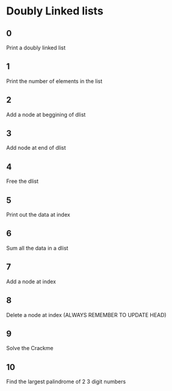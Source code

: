 # Doubly Linked lists

## 0
Print a doubly linked list

## 1
Print the number of elements in the list

## 2
Add a node at beggining of dlist

## 3
Add node at end of dlist

## 4
Free the dlist

## 5
Print out the data at index

## 6
Sum all the data in a dlist

## 7
Add a node at index

## 8
Delete a node at index (ALWAYS REMEMBER TO UPDATE HEAD)

## 9
Solve the Crackme

## 10
Find the largest palindrome of 2 3 digit numbers